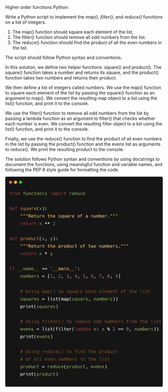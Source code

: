 Higher order functions Python:

Write a Python script to implement the _map()_, _filter()_, and _reduce()_ functions on a list of integers.

1. The map() function should square each element of the list,
2. The filter() function should remove all odd numbers from the list.
3. The reduce() function should find the product of all the even numbers in the list.

The script should follow Python syntax and conventions.

In this solution, we define two helper functions: square() and product(). The square() function takes a number and returns its square, and the product() function takes two numbers and returns their product.

We then define a list of integers called numbers. We use the map() function to square each element of the list by passing the square() function as an argument to map(). We convert the resulting map object to a list using the list() function, and print it to the console.

We use the filter() function to remove all odd numbers from the list by passing a lambda function as an argument to filter() that checks whether each number is even. We convert the resulting filter object to a list using the list() function, and print it to the console.

Finally, we use the reduce() function to find the product of all even numbers in the list by passing the product() function and the evens list as arguments to reduce(). We print the resulting product to the console.

The solution follows Python syntax and conventions by using docstrings to document the functions, using meaningful function and variable names, and following the PEP 8 style guide for formatting the code.

![](Images/PicAssignment3.png)
